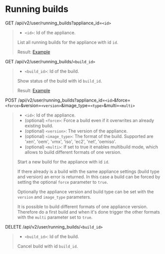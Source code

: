 # Running builds

GET /api/v2/user/running_builds?appliance_id=`<id>`
>* `<id>`: Id of the appliance.
>
>List all running builds for the appliance with id `id`.
>
>Result: [Example](running_builds.xml)

GET /api/v2/user/running_builds/`<build_id>`
>* `<build_id>`: Id of the build.
>
>Show status of the build with id `build_id`.
>
>Result: [Example](running_build.xml)

POST /api/v2/user/running_builds?appliance_id=`<id>`&force=`<force>`&version=`<version>`&image_type=`<type>`&multi=`<multi>`
>* `<id>`: Id of the appliance.
>* (optional) `<force>`: Force a build even if it overwrites an already existing build.
>* (optional) `<version>`: The version of the appliance.
>* (optional) `<image_type>`: The format of the build. Supported are 'xen', 'oem', 'vmx', 'iso', 'ec2', 'net', 'oemiso'.
>* (optional) `<multi>`: If set to true it enables multibuild mode, which allows to build different formats of one version.
>
>Start a new build for the appliance with id `id`.
>
>If there already is a build with the same appliance settings (build type and version) an error is returned. In this case a build can be forced by setting the optional `force` parameter to `true`.
>
>Optionally the appliance version and build type can be set with the `version` and `image_type` parameters.
>
>It is possible to build different formats of one appliance version. Therefore do a first build and when it's done trigger the other formats with the `multi` parameter set to `true`.

DELETE /api/v2/user/running_builds/`<build_id>`
>* `<build_id>`: Id of the build.
>
>Cancel build with id `build_id`.
